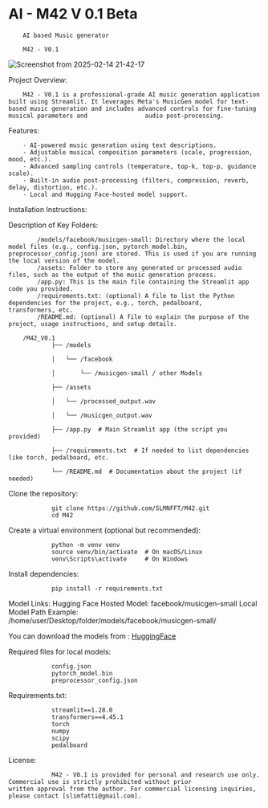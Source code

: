# AI - M42 V 0.1 Beta
        AI based Music generator

        M42 - V0.1







![Screenshot from 2025-02-14 21-42-17](https://github.com/user-attachments/assets/fac5bee2-3294-43c1-b05e-63d73db3c1fe)









Project Overview:

        M42 - V0.1 is a professional-grade AI music generation application built using Streamlit. It leverages Meta's MusicGen model for text-based music generation and includes advanced controls for fine-tuning musical parameters and                audio post-processing.

Features:

        - AI-powered music generation using text descriptions.
        - Adjustable musical composition parameters (scale, progression, mood, etc.).
        - Advanced sampling controls (temperature, top-k, top-p, guidance scale).
        - Built-in audio post-processing (filters, compression, reverb, delay, distortion, etc.).
        - Local and Hugging Face-hosted model support.

Installation Instructions:

Description of Key Folders:

            /models/facebook/musicgen-small: Directory where the local model files (e.g., config.json, pytorch_model.bin,                   preprocessor_config.json) are stored. This is used if you are running the local version of the model.
            /assets: Folder to store any generated or processed audio files, such as the output of the music generation process.
            /app.py: This is the main file containing the Streamlit app code you provided.
            /requirements.txt: (optional) A file to list the Python dependencies for the project, e.g., torch, pedalboard,                  transformers, etc.
            /README.md: (optional) A file to explain the purpose of the project, usage instructions, and setup details.

        /M42_V0.1
                ├── /models

                │   └── /facebook

                │       └── /musicgen-small / other Models

                ├── /assets

                │   └── /processed_output.wav

                │   └── /musicgen_output.wav

                ├── /app.py  # Main Streamlit app (the script you provided)

                ├── /requirements.txt  # If needed to list dependencies like torch, pedalboard, etc.

                └── /README.md  # Documentation about the project (if needed)

Clone the repository:

                git clone https://github.com/SLMNFFT/M42.git
                cd M42

Create a virtual environment (optional but recommended):

                python -m venv venv
                source venv/bin/activate  # On macOS/Linux
                venv\Scripts\activate     # On Windows

Install dependencies:

                pip install -r requirements.txt

Model Links:
Hugging Face Hosted Model: facebook/musicgen-small
Local Model Path Example: /home/user/Desktop/folder/models/facebook/musicgen-small/


You can download the models from : [HuggingFace](https://huggingface.co/models?other=musicgen)

Required files for local models:

                config.json
                pytorch_model.bin
                preprocessor_config.json

Requirements.txt:

                streamlit==1.28.0
                transformers==4.45.1
                torch
                numpy
                scipy
                pedalboard

License:

                M42 - V0.1 is provided for personal and research use only. Commercial use is strictly prohibited without prior                  written approval from the author. For commercial licensing inquiries, please contact [slimfatti@gmail.com].
